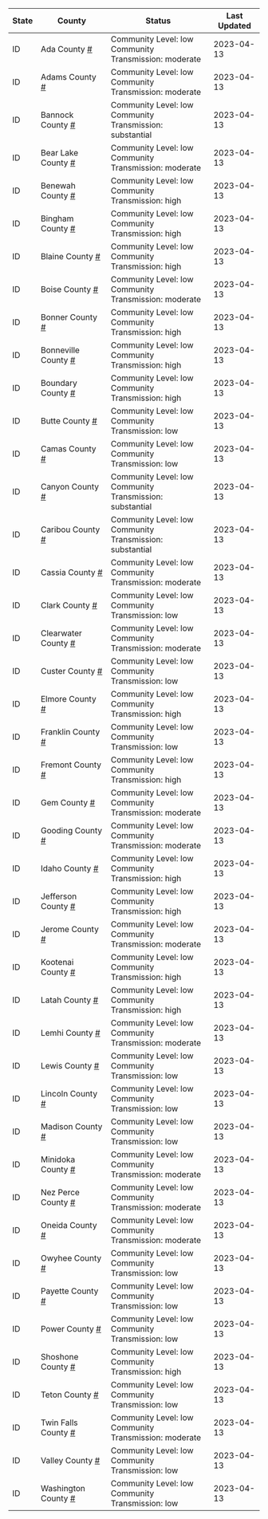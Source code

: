 State | County | Status | Last Updated
--- | --- | --- | --- 
ID | Ada County <a href="#ada_county">#</a> | <a name="ada_county"></a>Community Level: low<br/>Community Transmission: moderate | 2023-04-13
ID | Adams County <a href="#adams_county">#</a> | <a name="adams_county"></a>Community Level: low<br/>Community Transmission: moderate | 2023-04-13
ID | Bannock County <a href="#bannock_county">#</a> | <a name="bannock_county"></a>Community Level: low<br/>Community Transmission: substantial | 2023-04-13
ID | Bear Lake County <a href="#bear_lake_county">#</a> | <a name="bear_lake_county"></a>Community Level: low<br/>Community Transmission: moderate | 2023-04-13
ID | Benewah County <a href="#benewah_county">#</a> | <a name="benewah_county"></a>Community Level: low<br/>Community Transmission: high | 2023-04-13
ID | Bingham County <a href="#bingham_county">#</a> | <a name="bingham_county"></a>Community Level: low<br/>Community Transmission: high | 2023-04-13
ID | Blaine County <a href="#blaine_county">#</a> | <a name="blaine_county"></a>Community Level: low<br/>Community Transmission: high | 2023-04-13
ID | Boise County <a href="#boise_county">#</a> | <a name="boise_county"></a>Community Level: low<br/>Community Transmission: moderate | 2023-04-13
ID | Bonner County <a href="#bonner_county">#</a> | <a name="bonner_county"></a>Community Level: low<br/>Community Transmission: high | 2023-04-13
ID | Bonneville County <a href="#bonneville_county">#</a> | <a name="bonneville_county"></a>Community Level: low<br/>Community Transmission: high | 2023-04-13
ID | Boundary County <a href="#boundary_county">#</a> | <a name="boundary_county"></a>Community Level: low<br/>Community Transmission: high | 2023-04-13
ID | Butte County <a href="#butte_county">#</a> | <a name="butte_county"></a>Community Level: low<br/>Community Transmission: low | 2023-04-13
ID | Camas County <a href="#camas_county">#</a> | <a name="camas_county"></a>Community Level: low<br/>Community Transmission: low | 2023-04-13
ID | Canyon County <a href="#canyon_county">#</a> | <a name="canyon_county"></a>Community Level: low<br/>Community Transmission: substantial | 2023-04-13
ID | Caribou County <a href="#caribou_county">#</a> | <a name="caribou_county"></a>Community Level: low<br/>Community Transmission: substantial | 2023-04-13
ID | Cassia County <a href="#cassia_county">#</a> | <a name="cassia_county"></a>Community Level: low<br/>Community Transmission: moderate | 2023-04-13
ID | Clark County <a href="#clark_county">#</a> | <a name="clark_county"></a>Community Level: low<br/>Community Transmission: low | 2023-04-13
ID | Clearwater County <a href="#clearwater_county">#</a> | <a name="clearwater_county"></a>Community Level: low<br/>Community Transmission: moderate | 2023-04-13
ID | Custer County <a href="#custer_county">#</a> | <a name="custer_county"></a>Community Level: low<br/>Community Transmission: low | 2023-04-13
ID | Elmore County <a href="#elmore_county">#</a> | <a name="elmore_county"></a>Community Level: low<br/>Community Transmission: high | 2023-04-13
ID | Franklin County <a href="#franklin_county">#</a> | <a name="franklin_county"></a>Community Level: low<br/>Community Transmission: low | 2023-04-13
ID | Fremont County <a href="#fremont_county">#</a> | <a name="fremont_county"></a>Community Level: low<br/>Community Transmission: high | 2023-04-13
ID | Gem County <a href="#gem_county">#</a> | <a name="gem_county"></a>Community Level: low<br/>Community Transmission: moderate | 2023-04-13
ID | Gooding County <a href="#gooding_county">#</a> | <a name="gooding_county"></a>Community Level: low<br/>Community Transmission: moderate | 2023-04-13
ID | Idaho County <a href="#idaho_county">#</a> | <a name="idaho_county"></a>Community Level: low<br/>Community Transmission: high | 2023-04-13
ID | Jefferson County <a href="#jefferson_county">#</a> | <a name="jefferson_county"></a>Community Level: low<br/>Community Transmission: high | 2023-04-13
ID | Jerome County <a href="#jerome_county">#</a> | <a name="jerome_county"></a>Community Level: low<br/>Community Transmission: moderate | 2023-04-13
ID | Kootenai County <a href="#kootenai_county">#</a> | <a name="kootenai_county"></a>Community Level: low<br/>Community Transmission: high | 2023-04-13
ID | Latah County <a href="#latah_county">#</a> | <a name="latah_county"></a>Community Level: low<br/>Community Transmission: high | 2023-04-13
ID | Lemhi County <a href="#lemhi_county">#</a> | <a name="lemhi_county"></a>Community Level: low<br/>Community Transmission: moderate | 2023-04-13
ID | Lewis County <a href="#lewis_county">#</a> | <a name="lewis_county"></a>Community Level: low<br/>Community Transmission: low | 2023-04-13
ID | Lincoln County <a href="#lincoln_county">#</a> | <a name="lincoln_county"></a>Community Level: low<br/>Community Transmission: low | 2023-04-13
ID | Madison County <a href="#madison_county">#</a> | <a name="madison_county"></a>Community Level: low<br/>Community Transmission: low | 2023-04-13
ID | Minidoka County <a href="#minidoka_county">#</a> | <a name="minidoka_county"></a>Community Level: low<br/>Community Transmission: moderate | 2023-04-13
ID | Nez Perce County <a href="#nez_perce_county">#</a> | <a name="nez_perce_county"></a>Community Level: low<br/>Community Transmission: moderate | 2023-04-13
ID | Oneida County <a href="#oneida_county">#</a> | <a name="oneida_county"></a>Community Level: low<br/>Community Transmission: moderate | 2023-04-13
ID | Owyhee County <a href="#owyhee_county">#</a> | <a name="owyhee_county"></a>Community Level: low<br/>Community Transmission: low | 2023-04-13
ID | Payette County <a href="#payette_county">#</a> | <a name="payette_county"></a>Community Level: low<br/>Community Transmission: low | 2023-04-13
ID | Power County <a href="#power_county">#</a> | <a name="power_county"></a>Community Level: low<br/>Community Transmission: low | 2023-04-13
ID | Shoshone County <a href="#shoshone_county">#</a> | <a name="shoshone_county"></a>Community Level: low<br/>Community Transmission: high | 2023-04-13
ID | Teton County <a href="#teton_county">#</a> | <a name="teton_county"></a>Community Level: low<br/>Community Transmission: low | 2023-04-13
ID | Twin Falls County <a href="#twin_falls_county">#</a> | <a name="twin_falls_county"></a>Community Level: low<br/>Community Transmission: moderate | 2023-04-13
ID | Valley County <a href="#valley_county">#</a> | <a name="valley_county"></a>Community Level: low<br/>Community Transmission: low | 2023-04-13
ID | Washington County <a href="#washington_county">#</a> | <a name="washington_county"></a>Community Level: low<br/>Community Transmission: low | 2023-04-13
